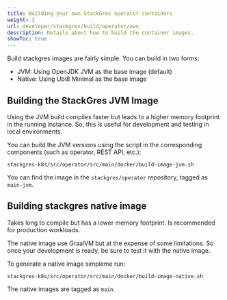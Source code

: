 ```yaml
---
title: Building your own StackGres operator containers
weight: 3
url: developer/stackgres/build/operator/own
description: Details about how to build the container images.
showToc: true
---
```


Build stackgres images are fairly simple. You can build in two forms:

 * JVM: Using OpenJDK JVM as the base image (default)
 * Native: Using Ubi8 Minimal as the base image

## Building the StackGres JVM Image

Using the JVM build compiles faster but leads to a higher memory footprint in the running instance. So, this is useful for development and testing in local environments.

You can build the JVM versions using the script in the corresponding components (such as operator, REST API, etc.):

```
stackgres-k8s/src/operator/src/main/docker/build-image-jvm.sh
```

You can find the image in the `stackgres/operator` repository, tagged as `main-jvm`.

## Building stackgres native image

Takes long to compile but has a lower memory footprint.  Is recommended for production workloads. 

The native image use GraalVM but at the expense of some limitations. So once your development is ready, be sure to test it with the native image. 

To generate a native image simpleme run:

```
stackgres-k8s/src/operator/src/main/docker/build-image-native.sh
```

The native images are tagged as `main`.
